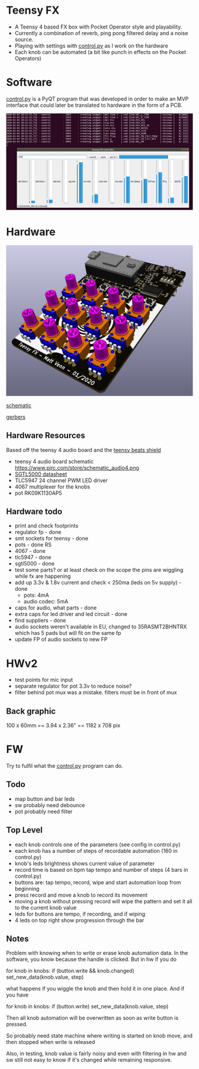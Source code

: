 # Teensy FX

* A Teensy 4 based FX box with Pocket Operator style and playability.
* Currently a combination of reverb, ping pong filtered delay and a noise source.
* Playing with settings with [control.py](control.py) as I work on the hardware
* Each knob can be automated (a bit like punch in effects on the Pocket Operators)

# Software

[control.py](control.py) is a PyQT program that was developed in order to make an MVP
interface that could later be translated to hardware in the form of a PCB.

![gui](gui.png)

# Hardware

![board](hardware/board.png)

[schematic](hardware/schematic.pdf)

[gerbers](hardware/teensy-fx-2020-01-11-fab.zip)

## Hardware Resources

Based off the teensy 4 audio board and the [teensy beats shield](https://hackaday.io/project/161127-teensy-beats-shield)

* teensy 4 audio board schematic https://www.pjrc.com/store/schematic_audio4.png
* [SGTL5000 datasheet](https://static6.arrow.com/aropdfconversion/d5e3ddfdb01ac7d0ee29dd23626c23e0eb18a14a/1931605559406471sgtl5000.pdf)
* TLC5947 24 channel PWM LED driver
* 4067 multiplexer for the knobs
* pot RK09K1130AP5

## Hardware todo

* print and check footprints
 * regulator fp - done
 * smt sockets for teensy - done
 * pots - done RS
 * 4067 - done
 * tlc5947 - done
 * sgtl5000 - done
* test some parts? or at least check on the scope the pins are wiggling while fx are happening
* add up 3.3v & 1.8v current and check < 250ma (leds on 5v supply) - done
    - pots: 4mA
    - audio codec: 5mA
* caps for audio, what parts - done
* extra caps for led driver and led circuit - done
* find suppliers - done
* audio sockets weren't available in EU, changed to 35RASMT2BHNTRX which has 5 pads but will fit on the same fp
* update FP of audio sockets to new FP

# HWv2

* test points for mic input
* separate regulator for pot 3.3v to reduce noise?
* filter behind pot mux was a mistake. filters must be in front of mux

## Back graphic

100 x 60mm == 3.94 x 2.36" == 1182 x 708 pix

# FW

Try to fulfil what the [control.py](control.py) program can do.

## Todo

* map button and bar leds
* sw probably need debounce
* pot probably need filter

## Top Level

* each knob controls one of the parameters (see config in control.py)
* each knob has a number of steps of recordable automation (160 in control.py)
* knob's leds brightness shows current value of parameter
* record time is based on bpm tap tempo and number of steps (4 bars in control.py)
* buttons are: tap tempo, record, wipe and start automation loop from beginning
* press record and move a knob to record its movement
* moving a knob without pressing record will wipe the pattern and set it all to the current knob value
* leds for buttons are tempo, if recording, and if wiping
* 4 leds on top right show progression through the bar

## Notes

Problem with knowing when to write or erase knob automation data. In the software, you know
because the handle is clicked. But in hw if you do

for knob in knobs:
    if (button.write && knob.changed)
        set_new_data(knob.value, step)

what happens if you wiggle the knob and then hold it in one place. And if you have

for knob in knobs:
    if (button.write)
        set_new_data(knob.value, step)

Then all knob automation will be overwritten as soon as write button is pressed.

So probably need state machine where writing is started on knob move, and then stopped when write is released

Also, in testing, knob value is fairly noisy and even with filtering in hw and sw still not easy to know if it's changed
while remaining responsive.
